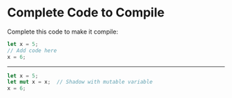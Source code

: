 # Complete Code to Compile

Complete this code to make it compile:
```rust
let x = 5;
// Add code here
x = 6;
```

---

```rust
let x = 5;
let mut x = x;  // Shadow with mutable variable
x = 6;
```